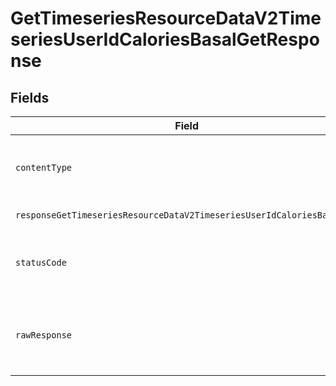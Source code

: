 # GetTimeseriesResourceDataV2TimeseriesUserIdCaloriesBasalGetResponse


## Fields

| Field                                                                                                      | Type                                                                                                       | Required                                                                                                   | Description                                                                                                |
| ---------------------------------------------------------------------------------------------------------- | ---------------------------------------------------------------------------------------------------------- | ---------------------------------------------------------------------------------------------------------- | ---------------------------------------------------------------------------------------------------------- |
| `contentType`                                                                                              | *string*                                                                                                   | :heavy_check_mark:                                                                                         | HTTP response content type for this operation                                                              |
| `responseGetTimeseriesResourceDataV2TimeseriesUserIdCaloriesBasalGet`                                      | [shared.ClientFacingCaloriesBasalTimeseries](../../models/shared/clientfacingcaloriesbasaltimeseries.md)[] | :heavy_minus_sign:                                                                                         | Successful Response                                                                                        |
| `statusCode`                                                                                               | *number*                                                                                                   | :heavy_check_mark:                                                                                         | HTTP response status code for this operation                                                               |
| `rawResponse`                                                                                              | [AxiosResponse](https://axios-http.com/docs/res_schema)                                                    | :heavy_minus_sign:                                                                                         | Raw HTTP response; suitable for custom response parsing                                                    |